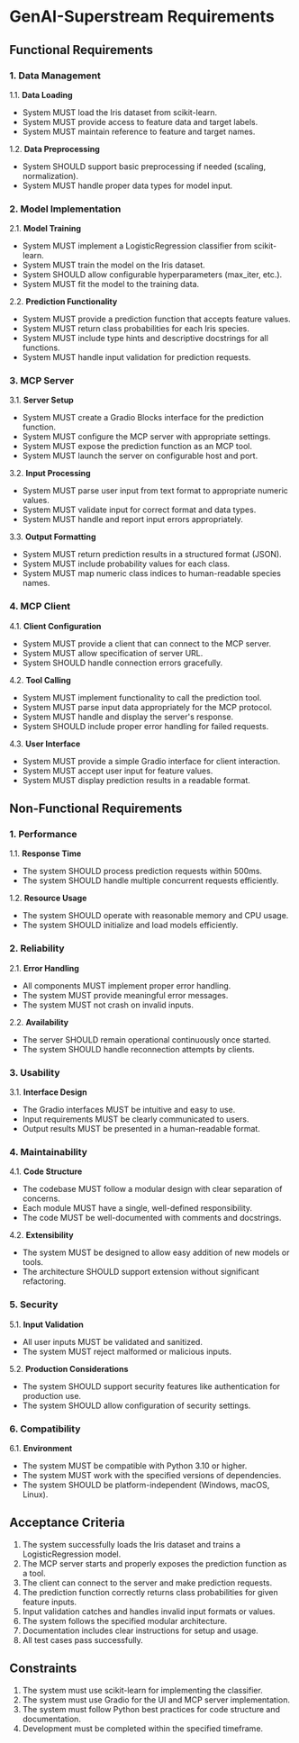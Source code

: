 # GenAI-Superstream Requirements

## Functional Requirements

### 1. Data Management
1.1. **Data Loading**
   - System MUST load the Iris dataset from scikit-learn.
   - System MUST provide access to feature data and target labels.
   - System MUST maintain reference to feature and target names.

1.2. **Data Preprocessing**
   - System SHOULD support basic preprocessing if needed (scaling, normalization).
   - System MUST handle proper data types for model input.
   
### 2. Model Implementation
2.1. **Model Training**
   - System MUST implement a LogisticRegression classifier from scikit-learn.
   - System MUST train the model on the Iris dataset.
   - System SHOULD allow configurable hyperparameters (max_iter, etc.).
   - System MUST fit the model to the training data.

2.2. **Prediction Functionality**
   - System MUST provide a prediction function that accepts feature values.
   - System MUST return class probabilities for each Iris species.
   - System MUST include type hints and descriptive docstrings for all functions.
   - System MUST handle input validation for prediction requests.
   
### 3. MCP Server
3.1. **Server Setup**
   - System MUST create a Gradio Blocks interface for the prediction function.
   - System MUST configure the MCP server with appropriate settings.
   - System MUST expose the prediction function as an MCP tool.
   - System MUST launch the server on configurable host and port.

3.2. **Input Processing**
   - System MUST parse user input from text format to appropriate numeric values.
   - System MUST validate input for correct format and data types.
   - System MUST handle and report input errors appropriately.

3.3. **Output Formatting**
   - System MUST return prediction results in a structured format (JSON).
   - System MUST include probability values for each class.
   - System MUST map numeric class indices to human-readable species names.

### 4. MCP Client
4.1. **Client Configuration**
   - System MUST provide a client that can connect to the MCP server.
   - System MUST allow specification of server URL.
   - System SHOULD handle connection errors gracefully.

4.2. **Tool Calling**
   - System MUST implement functionality to call the prediction tool.
   - System MUST parse input data appropriately for the MCP protocol.
   - System MUST handle and display the server's response.
   - System SHOULD include proper error handling for failed requests.

4.3. **User Interface**
   - System MUST provide a simple Gradio interface for client interaction.
   - System MUST accept user input for feature values.
   - System MUST display prediction results in a readable format.

## Non-Functional Requirements

### 1. Performance
1.1. **Response Time**
   - The system SHOULD process prediction requests within 500ms.
   - The system SHOULD handle multiple concurrent requests efficiently.

1.2. **Resource Usage**
   - The system SHOULD operate with reasonable memory and CPU usage.
   - The system SHOULD initialize and load models efficiently.

### 2. Reliability
2.1. **Error Handling**
   - All components MUST implement proper error handling.
   - The system MUST provide meaningful error messages.
   - The system MUST not crash on invalid inputs.

2.2. **Availability**
   - The server SHOULD remain operational continuously once started.
   - The system SHOULD handle reconnection attempts by clients.

### 3. Usability
3.1. **Interface Design**
   - The Gradio interfaces MUST be intuitive and easy to use.
   - Input requirements MUST be clearly communicated to users.
   - Output results MUST be presented in a human-readable format.

### 4. Maintainability
4.1. **Code Structure**
   - The codebase MUST follow a modular design with clear separation of concerns.
   - Each module MUST have a single, well-defined responsibility.
   - The code MUST be well-documented with comments and docstrings.

4.2. **Extensibility**
   - The system MUST be designed to allow easy addition of new models or tools.
   - The architecture SHOULD support extension without significant refactoring.

### 5. Security
5.1. **Input Validation**
   - All user inputs MUST be validated and sanitized.
   - The system MUST reject malformed or malicious inputs.

5.2. **Production Considerations**
   - The system SHOULD support security features like authentication for production use.
   - The system SHOULD allow configuration of security settings.

### 6. Compatibility
6.1. **Environment**
   - The system MUST be compatible with Python 3.10 or higher.
   - The system MUST work with the specified versions of dependencies.
   - The system SHOULD be platform-independent (Windows, macOS, Linux).

## Acceptance Criteria

1. The system successfully loads the Iris dataset and trains a LogisticRegression model.
2. The MCP server starts and properly exposes the prediction function as a tool.
3. The client can connect to the server and make prediction requests.
4. The prediction function correctly returns class probabilities for given feature inputs.
5. Input validation catches and handles invalid input formats or values.
6. The system follows the specified modular architecture.
7. Documentation includes clear instructions for setup and usage.
8. All test cases pass successfully.

## Constraints

1. The system must use scikit-learn for implementing the classifier.
2. The system must use Gradio for the UI and MCP server implementation.
3. The system must follow Python best practices for code structure and documentation.
4. Development must be completed within the specified timeframe.